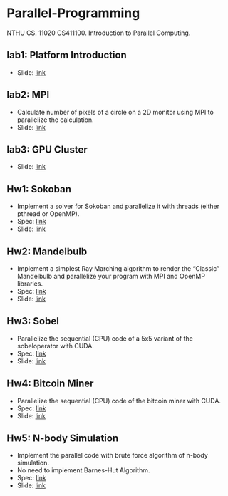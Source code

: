 # Parallel-Programming
NTHU CS. 11020 CS411100. Introduction to Parallel Computing.

## lab1: Platform Introduction
- Slide: [link](lab1/slide.pdf)

## lab2: MPI
- Calculate number of pixels of a circle on a 2D monitor using MPI to parallelize the calculation.
- Slide: [link](lab2/slide.pdf)

## lab3: GPU Cluster
- Slide: [link](lab3/slide.pdf)

## Hw1: Sokoban
- Implement a solver for Sokoban and parallelize it with threads (either pthread or OpenMP).
- Spec: [link](https://xtutx.notion.site/HW1-Sokoban-2703d21f8b92447293ea9809e40d49cf)
- Slide: [link](hw1/slide.pdf)

## Hw2: Mandelbulb
- Implement a simplest Ray Marching algorithm to render the “Classic” Mandelbulb and parallelize your program with MPI and OpenMP libraries.
- Spec: [link](https://xtutx.notion.site/HW2-Mandelbulb-87ce1ddc87d446f88337c3c3ae81aaf0)
- Slide: [link](hw2/slide.pdf)

## Hw3: Sobel
- Parallelize the sequential (CPU) code of a 5x5 variant of the sobeloperator with CUDA.
- Spec: [link](https://xtutx.notion.site/HW3-Sobel-1935aaa051bc4dbe867be3967754d7b4)
- Slide: [link](hw3/slide.pdf)

## Hw4: Bitcoin Miner
- Parallelize the sequential (CPU) code of the bitcoin miner with CUDA.
- Spec: [link](https://xtutx.notion.site/HW4-Bitcoin-Miner-de802f37c69f4c8087a41b633e6b06d4)
- Slide: [link](hw4/slide.pdf)

## Hw5: N-body Simulation
- Implement the parallel code with brute force algorithm of n-body simulation. 
- No need to implement Barnes-Hut Algorithm.
- Spec: [link](https://xtutx.notion.site/HW5-N-body-Simulation-CUDA-a54b82e06bca4c86957247996e9b0027)
- Slide: [link](hw5/slide.pdf)

